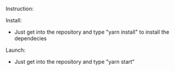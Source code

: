 Instruction:

Install:
- Just get into the repository and type "yarn install" to install the dependecies


Launch:
- Just get into the repository and type "yarn start"